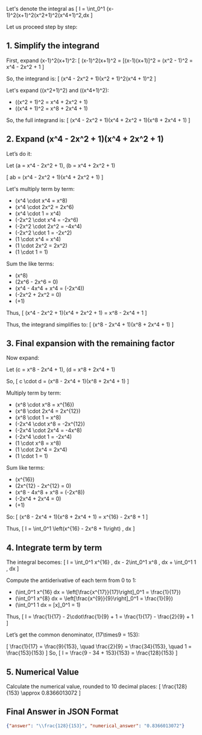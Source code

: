 Let's denote the integral as
\[
I = \int_0^1 (x-1)^2(x+1)^2(x^2+1)^2(x^4+1)^2\,dx
\]

Let us proceed step by step:

## 1. Simplify the integrand

First, expand (x-1)^2(x+1)^2:
\[
(x-1)^2(x+1)^2 = [(x-1)(x+1)]^2 = (x^2 - 1)^2 = x^4 - 2x^2 + 1
\]

So, the integrand is:
\[
(x^4 - 2x^2 + 1)(x^2 + 1)^2(x^4 + 1)^2
\]

Let's expand \((x^2+1)^2\) and \((x^4+1)^2\):

- \((x^2 + 1)^2 = x^4 + 2x^2 + 1\)
- \((x^4 + 1)^2 = x^8 + 2x^4 + 1\)

So, the full integrand is:
\[
(x^4 - 2x^2 + 1)(x^4 + 2x^2 + 1)(x^8 + 2x^4 + 1)
\]

## 2. Expand (x^4 - 2x^2 + 1)(x^4 + 2x^2 + 1)

Let’s do it:

Let \(a = x^4 - 2x^2 + 1\), \(b = x^4 + 2x^2 + 1\)

\[
ab = (x^4 - 2x^2 + 1)(x^4 + 2x^2 + 1)
\]

Let's multiply term by term:

- \(x^4 \cdot x^4 = x^8\)
- \(x^4 \cdot 2x^2 = 2x^6\)
- \(x^4 \cdot 1 = x^4\)
- \(-2x^2 \cdot x^4 = -2x^6\)
- \(-2x^2 \cdot 2x^2 = -4x^4\)
- \(-2x^2 \cdot 1 = -2x^2\)
- \(1 \cdot x^4 = x^4\)
- \(1 \cdot 2x^2 = 2x^2\)
- \(1 \cdot 1 = 1\)

Sum the like terms:

- \(x^8\)
- \(2x^6 - 2x^6 = 0\)
- \(x^4 - 4x^4 + x^4 = (-2x^4)\)
- \(-2x^2 + 2x^2 = 0\)
- \(+1\)

Thus,
\[
(x^4 - 2x^2 + 1)(x^4 + 2x^2 + 1) = x^8 - 2x^4 + 1
\]

Thus, the integrand simplifies to:
\[
(x^8 - 2x^4 + 1)(x^8 + 2x^4 + 1)
\]

## 3. Final expansion with the remaining factor

Now expand:

Let \(c = x^8 - 2x^4 + 1\), \(d = x^8 + 2x^4 + 1\)

So,
\[
c \cdot d = (x^8 - 2x^4 + 1)(x^8 + 2x^4 + 1)
\]

Multiply term by term:

- \(x^8 \cdot x^8 = x^{16}\)
- \(x^8 \cdot 2x^4 = 2x^{12}\)
- \(x^8 \cdot 1 = x^8\)
- \(-2x^4 \cdot x^8 = -2x^{12}\)
- \(-2x^4 \cdot 2x^4 = -4x^8\)
- \(-2x^4 \cdot 1 = -2x^4\)
- \(1 \cdot x^8 = x^8\)
- \(1 \cdot 2x^4 = 2x^4\)
- \(1 \cdot 1 = 1\)

Sum like terms:

- \(x^{16}\)
- \(2x^{12} - 2x^{12} = 0\)
- \(x^8 - 4x^8 + x^8 = (-2x^8)\)
- \(-2x^4 + 2x^4 = 0\)
- \(+1\)

So:
\[
(x^8 - 2x^4 + 1)(x^8 + 2x^4 + 1) = x^{16} - 2x^8 + 1
\]

Thus,
\[
I = \int_0^1 \left(x^{16} - 2x^8 + 1\right) \, dx
\]

## 4. Integrate term by term

The integral becomes:
\[
I = \int_0^1 x^{16} \, dx - 2\int_0^1 x^8 \, dx + \int_0^1 1 \, dx
\]

Compute the antiderivative of each term from 0 to 1:

- \(\int_0^1 x^{16} dx = \left[\frac{x^{17}}{17}\right]_0^1 = \frac{1}{17}\)
- \(\int_0^1 x^{8} dx = \left[\frac{x^{9}}{9}\right]_0^1 = \frac{1}{9}\)
- \(\int_0^1 1 dx = [x]_0^1 = 1\)

Thus,
\[
I = \frac{1}{17} - 2\cdot\frac{1}{9} + 1 = \frac{1}{17} - \frac{2}{9} + 1
\]

Let’s get the common denominator, \(17\times9 = 153\):

\[
\frac{1}{17} = \frac{9}{153}, \quad \frac{2}{9} = \frac{34}{153}, \quad 1 = \frac{153}{153}
\]
So,
\[
I = \frac{9 - 34 + 153}{153} = \frac{128}{153}
\]

## 5. Numerical Value

Calculate the numerical value, rounded to 10 decimal places:
\[
\frac{128}{153} \approx 0.8366013072
\]

## Final Answer in JSON Format

```json
{"answer": "\\frac{128}{153}", "numerical_answer": "0.8366013072"}
```